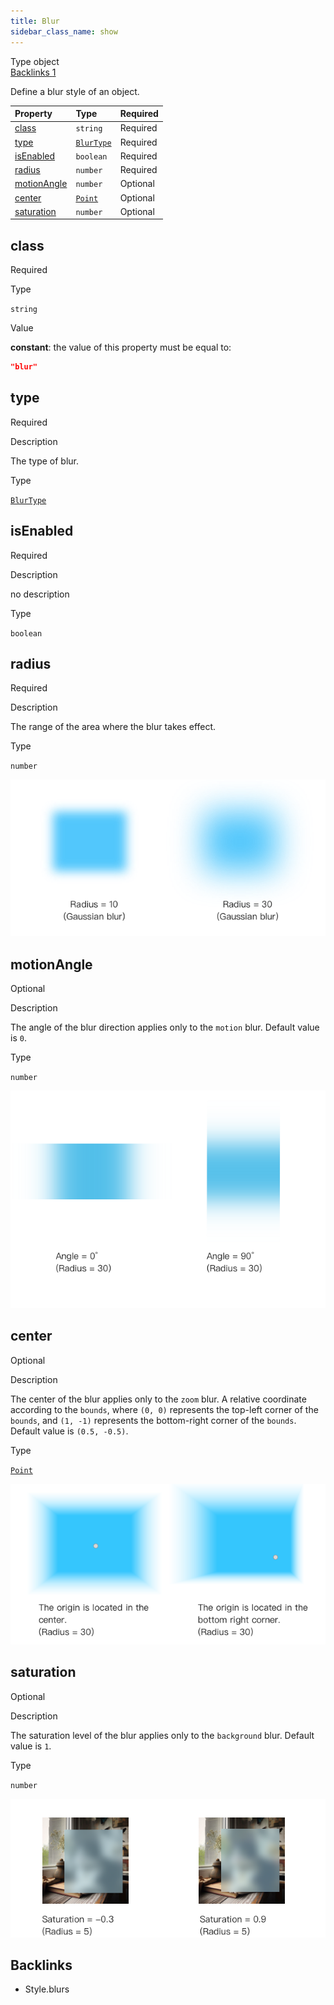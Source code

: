 ```yaml
---
title: Blur
sidebar_class_name: show
---
```


<div className="section-badges">

<div className="badge type">
        <span className="label">Type</span>
        <span className="value">object</span>
      </div>

<a href="#backlinks" className="badge backlinks">
          <span className="label">Backlinks</span>
          <span className="value">1</span>
        </a>

</div>

Define a blur style of an object.

<div className="property-preview">

<div className="property-table">

| Property                    | Type                                          | Required                                            |
| :-------------------------- | :-------------------------------------------- | :-------------------------------------------------- |
| [class](#class)             | `string`                                      | <span className="property-required">Required</span> |
| [type](#type)               | [`BlurType`](/specs/vectorgraphics/blur-type) | <span className="property-required">Required</span> |
| [isEnabled](#isenabled)     | `boolean`                                     | <span className="property-required">Required</span> |
| [radius](#radius)           | `number`                                      | <span className="property-required">Required</span> |
| [motionAngle](#motionangle) | `number`                                      | <span className="property-optional">Optional</span> |
| [center](#center)           | [`Point`](/specs/vectorgraphics/point)        | <span className="property-optional">Optional</span> |
| [saturation](#saturation)   | `number`                                      | <span className="property-optional">Optional</span> |

</div>

</div>

<div className="property">

<div className="property-heading">

## class

<span className="property-required">Required</span>

</div>

<div className="property-item">

Type

`string`

</div>

<div className="property-item">

Value

<div className="value-description">

**constant**: the value of this property must be equal to:

```json
"blur"
```

</div>

</div>

</div>

<div className="property">

<div className="property-heading">

## type

<span className="property-required">Required</span>

</div>

<div className="property-item">

Description

<div>

The type of blur.

</div>

</div>

<div className="property-item">

Type

[`BlurType`](/specs/vectorgraphics/blur-type)

</div>

</div>

<div className="property">

<div className="property-heading">

## isEnabled

<span className="property-required">Required</span>

</div>

<div className="property-item">

Description

<div>

no description

</div>

</div>

<div className="property-item">

Type

`boolean`

</div>

</div>

<div className="property">

<div className="property-heading">

## radius

<span className="property-required">Required</span>

</div>

<div className="property-item">

Description

<div>

The range of the area where the blur takes effect.

</div>

</div>

<div className="property-item">

Type

`number`

</div>

<div className="property-item">

<p></p>

<div className="property-images">

<img src="https://raw.githubusercontent.com/verygoodgraphics/resource/main/img/vector/Blur/radius.png" alt="" />

</div>

</div>

</div>

<div className="property">

<div className="property-heading">

## motionAngle

<span className="property-optional">Optional</span>

</div>

<div className="property-item">

Description

<div>

The angle of the blur direction applies only to the `motion` blur.
Default value is `0`.

</div>

</div>

<div className="property-item">

Type

`number`

</div>

<div className="property-item">

<p></p>

<div className="property-images">

<img src="https://raw.githubusercontent.com/verygoodgraphics/resource/main/img/vector/Blur/motionAngle.png" alt="" />

</div>

</div>

</div>

<div className="property">

<div className="property-heading">

## center

<span className="property-optional">Optional</span>

</div>

<div className="property-item">

Description

<div>

The center of the blur applies only to the `zoom` blur.
A relative coordinate according to the `bounds`, where `(0, 0)` represents the top-left corner of the `bounds`, and `(1, -1)` represents the bottom-right corner of the `bounds`.
Default value is `(0.5, -0.5)`.

</div>

</div>

<div className="property-item">

Type

[`Point`](/specs/vectorgraphics/point)

</div>

<div className="property-item">

<p></p>

<div className="property-images">

<img src="https://raw.githubusercontent.com/verygoodgraphics/resource/main/img/vector/Blur/center.png" alt="" />

</div>

</div>

</div>

<div className="property">

<div className="property-heading">

## saturation

<span className="property-optional">Optional</span>

</div>

<div className="property-item">

Description

<div>

The saturation level of the blur applies only to the `background` blur.
Default value is `1`.

</div>

</div>

<div className="property-item">

Type

`number`

</div>

<div className="property-item">

<p></p>

<div className="property-images">

<img src="https://raw.githubusercontent.com/verygoodgraphics/resource/main/img/vector/Blur/saturation.png" alt="" />

</div>

</div>

</div>

<div id="backlinks" className="section-backlinks">

<div className="backlinks-title"><h2>Backlinks</h2></div>

<ul className="backlinks-list">

<li className="backlink">
      <Link to='/specs/vectorgraphics/style#blurs'>Style.blurs</Link>
      </li>

</ul>

</div>
